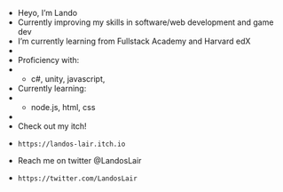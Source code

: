 - Heyo, I’m Lando
- Currently improving my skills in software/web development and game dev
- I’m currently learning from Fullstack Academy and Harvard edX
- 
- Proficiency with:
- - c#, unity, javascript,
- Currently learning:
- - node.js, html, css
- 
- Check out my itch!
-     https://landos-lair.itch.io
- Reach me on twitter @LandosLair 
-     https://twitter.com/LandosLair

<!---
Lando333/Lando333 is a ✨ special ✨ repository because its `README.md` (this file) appears on your GitHub profile.
You can click the Preview link to take a look at your changes.
--->
